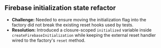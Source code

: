 ## Firebase initialization state refactor

- **Challenge:** Needed to ensure moving the initialization flag into the factory did not break the existing reset hooks used by tests.
- **Resolution:** Introduced a closure-scoped `initialized` variable inside `createFirebaseInitialization` while keeping the external reset handler wired to the factory's `reset` method.
